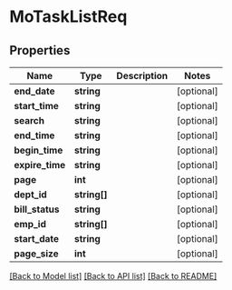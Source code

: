 # MoTaskListReq

## Properties
Name | Type | Description | Notes
------------ | ------------- | ------------- | -------------
**end_date** | **string** |  | [optional] 
**start_time** | **string** |  | [optional] 
**search** | **string** |  | [optional] 
**end_time** | **string** |  | [optional] 
**begin_time** | **string** |  | [optional] 
**expire_time** | **string** |  | [optional] 
**page** | **int** |  | [optional] 
**dept_id** | **string[]** |  | [optional] 
**bill_status** | **string** |  | [optional] 
**emp_id** | **string[]** |  | [optional] 
**start_date** | **string** |  | [optional] 
**page_size** | **int** |  | [optional] 

[[Back to Model list]](../README.md#documentation-for-models) [[Back to API list]](../README.md#documentation-for-api-endpoints) [[Back to README]](../README.md)


